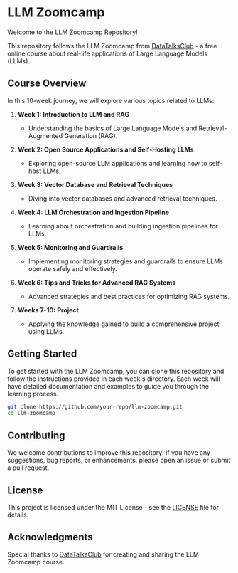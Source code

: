 # LLM Zoomcamp

Welcome to the LLM Zoomcamp Repository!

This repository follows the LLM Zoomcamp from [DataTalksClub](https://datatalks.club) - a free online course about real-life applications of Large Language Models (LLMs). 

## Course Overview

In this 10-week journey, we will explore various topics related to LLMs:

1. **Week 1: Introduction to LLM and RAG**
   - Understanding the basics of Large Language Models and Retrieval-Augmented Generation (RAG).

2. **Week 2: Open Source Applications and Self-Hosting LLMs**
   - Exploring open-source LLM applications and learning how to self-host LLMs.

3. **Week 3: Vector Database and Retrieval Techniques**
   - Diving into vector databases and advanced retrieval techniques.

4. **Week 4: LLM Orchestration and Ingestion Pipeline**
   - Learning about orchestration and building ingestion pipelines for LLMs.

5. **Week 5: Monitoring and Guardrails**
   - Implementing monitoring strategies and guardrails to ensure LLMs operate safely and effectively.

6. **Week 6: Tips and Tricks for Advanced RAG Systems**
   - Advanced strategies and best practices for optimizing RAG systems.

7. **Weeks 7-10: Project**
   - Applying the knowledge gained to build a comprehensive project using LLMs.

## Getting Started

To get started with the LLM Zoomcamp, you can clone this repository and follow the instructions provided in each week's directory. Each week will have detailed documentation and examples to guide you through the learning process.

```bash
git clone https://github.com/your-repo/llm-zoomcamp.git
cd llm-zoomcamp
```

## Contributing

We welcome contributions to improve this repository! If you have any suggestions, bug reports, or enhancements, please open an issue or submit a pull request.

## License

This project is licensed under the MIT License - see the [LICENSE](LICENSE) file for details.

## Acknowledgments

Special thanks to [DataTalksClub](https://datatalks.club) for creating and sharing the LLM Zoomcamp course.
